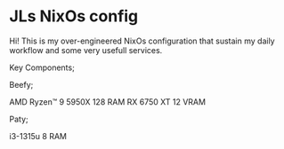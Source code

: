 # JLs NixOs config

Hi! This is my over-engineered NixOs configuration that sustain my daily workflow and some very usefull services.

Key Components;

Beefy;

AMD Ryzen™ 9 5950X
128 RAM
RX 6750 XT 12 VRAM

Paty;

i3-1315u
8 RAM